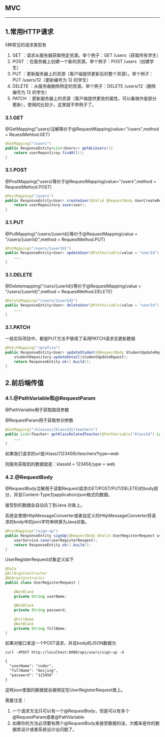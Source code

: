 ## MVC
-----


## 1.常用HTTP请求

5种常见的请求类型有

1. GET ：请求从服务器获取特定资源。举个例子：GET /users（获取所有学生）
1. POST ：在服务器上创建一个新的资源。举个例子：POST /users（创建学生）
1. PUT ：更新服务器上的资源（客户端提供更新后的整个资源）。举个例子：PUT /users/12（更新编号为 12 的学生）
1. DELETE ：从服务器删除特定的资源。举个例子：DELETE /users/12（删除编号为 12 的学生）
1. PATCH ：更新服务器上的资源（客户端提供更改的属性，可以看做作是部分更新），使用的比较少，这里就不举例子了。

### 3.1.GET

@GetMapping("users)注解等价于@RequestMapping(value="/users",method = ReuestMehtod.GET)

```java
@GetMapping("/users")
public ResponseEntity<List<Users>> getALLUsers(){
    return userRepostiroy.findAll();
}
```

### 3.1.POST

@PostMapping("users)等价于@RequestMapping(value="/users",method = RequestMethod.POST)

```java
@PostMapping("/users")
public ResponseEntity<User> createUser(@Valid @RequestBody UserCreateReuqest userCreateRequest){
    return userRepository.save(user);
}
```

### 3.1.PUT

@PutMapping("/users/{userId})等价于@RequestMapping(value = "/users/{userId}",method = RequestMethod.PUT)

```java
@PutMapping("/users/{userId}")
public ResponseEntity<User> updateUser(@PathVariable(value = "userId") Long userId,@Valid @RequestBody UserUpdateRequest userUpdateRequest){
    ...
}
```

### 3.1.DELETE

@Deletemapping("/usrs/{userId})等价于@RequestMapping(value = "/users/{userId}",method = RequestMethod.DELETE)

```java
@DeleteMapping("/users/{userId}")
public ResponseEntity<User> deleteUser(@PathVariable(value = "userId") Long userId){
    ....
}
```

### 3.1.PATCH

一般实际项目中，都是PUT方法不够用了采用PATCH请求去更新数据

```java
@PatchMapping("/profile")
public ResponseEntity<User> updateStudent(@RequestBody StudentUpdateRquest studentUpdateRequest){
    studentRepository.updateDetail(studentUpdateRquest);
    return ResponseEntity.ok().build();
}
```

## 2.前后端传值

### 4.1.@PathVariable和@RequestParam

@PathVariable用于获取路径参数

@RequestParam用于获取参训参数

```java
@GetMapping("/klasses/{klassId}/teachers")
public List<Teacher> getKlassRelatedTeacher(@PathVariable("klassId") Long klassId,@RequestParam(value = "type",required = false) String type){
    ...
}
```

如果我们请求的url是/klass/{123456}/teachers?type=web

则服务获取到的数据就是：klassId = 123456,type = web

### 4.2.@RequestBody

@RequestBody注解用于读取Request请求(GET/POST/PUT/DELETE)的body部分，并且Content-Type为application/json格式的数据。

接受到的数据会自动兵丁到Java 对象上。

系统会使用HttpMessageConverter或者自定义的HttpMessageConverter将请求的body中的json字符串转换为Java对象。

```java
@PostMapping("/sign-up")
public ResponseEntity signUp(@RequestBody @Valid UserRegisterRequest userRegisterReuqest){
    userService.save(userRegisterReuqest);
    return ResponseEntity.ok().build();
}
```

UserRegisterRequest对象定义如下

```java
@Data 
@AllArgsConstructor
@NoArgsConstructor
public class UserRegisterRequest {
    
    @NotBlank
    private String userName;
    
    @NotBlank
    private String password;
    
    @FullName
    @NotBlank
    private String fullName;
}
```

如果对接口发送一个POST请求，并且body的JSON数据为

```html
curl -XPOST http://localhost:8080/api/users/sign-up -d 

{
  "userName": "coder",
  "fullName": "beijing",
  "password": "123456"
}
```

这样json里面的数据就会被绑定在UserRegisterRequest类上。

需要注意：
1. 一个请求方法只可以有一个@RequestBody，但是可以有多个@RequestParam或者@PathVariable
1. 如果你的方法必须要有两个@RequestBody来接受数据的话，大概率是你的数据库设计或者系统设计出问题了。
